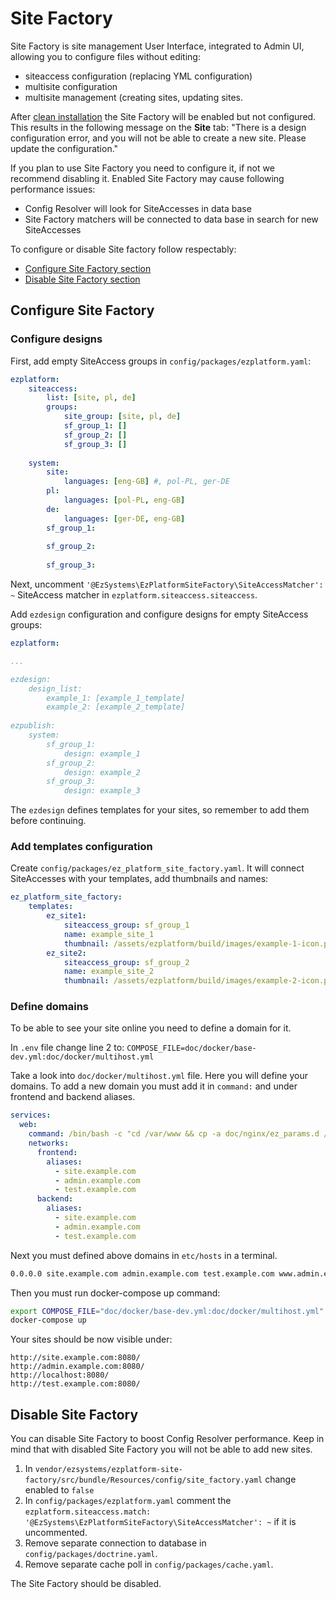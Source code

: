 # Site Factory

Site Factory is site management User Interface, integrated to Admin UI, allowing you to configure files without editing:

- siteaccess configuration (replacing YML configuration)
- multisite configuration
- multisite management (creating sites, updating sites.

After [clean installation](../getting_started/install_ez_enterprise.md) the Site Factory will be enabled but not configured.
This results in the following message on the **Site** tab:
"There is a design configuration error, and you will not be able to create a new site. Please update the configuration."

If you plan to use Site Factory you need to configure it, if not we recommend disabling it.
Enabled Site Factory may cause following performance issues:

- Config Resolver will look for SiteAccesses in data base
- Site Factory matchers will be connected to data base in search for new SiteAccesses

To configure or disable Site factory follow respectably:

- [Configure Site Factory section](#configure-site-factory)
- [Disable Site Factory section](#disable-site-factory)

## Configure Site Factory

### Configure designs

First, add empty SiteAccess groups in `config/packages/ezplatform.yaml`:

```yaml
ezplatform:
    siteaccess:
        list: [site, pl, de]
        groups:
            site_group: [site, pl, de]
            sf_group_1: []
            sf_group_2: []
            sf_group_3: []
            
    system:
        site:
            languages: [eng-GB] #, pol-PL, ger-DE
        pl:
            languages: [pol-PL, eng-GB]
        de:
            languages: [ger-DE, eng-GB]
        sf_group_1:
    
        sf_group_2:
    
        sf_group_3:
```

Next, uncomment `'@EzSystems\EzPlatformSiteFactory\SiteAccessMatcher': ~` SiteAccess matcher  in `ezplatform.siteaccess.siteaccess`.
 
Add `ezdesign` configuration and configure designs for empty SiteAccess groups:

```yaml
ezplatform:

...

ezdesign:
    design_list:
        example_1: [example_1_template]
        example_2: [example_2_template]
        
ezpublish:
    system:
        sf_group_1:
            design: example_1
        sf_group_2:
            design: example_2
        sf_group_3:
            design: example_3
```

The `ezdesign` defines templates for your sites, so remember to add them before continuing.

### Add templates configuration

Create `config/packages/ez_platform_site_factory.yaml`.
It will connect SiteAccesses with your templates, add thumbnails and names:

```yaml
ez_platform_site_factory:
    templates:
        ez_site1:
            siteaccess_group: sf_group_1
            name: example_site_1
            thumbnail: /assets/ezplatform/build/images/example-1-icon.png
        ez_site2:
            siteaccess_group: sf_group_2
            name: example_site_2
            thumbnail: /assets/ezplatform/build/images/example-2-icon.png
```

### Define domains 

To be able to see your site online you need to define a domain for it.

In `.env` file change line 2 to: `COMPOSE_FILE=doc/docker/base-dev.yml:doc/docker/multihost.yml`

Take a look into `doc/docker/multihost.yml` file. 
Here you will define your domains. 
To add a new domain you must add it in `command:` and under frontend and backend aliases.

```yaml hl_lines="3 6 11"
services:
  web:
    command: /bin/bash -c "cd /var/www && cp -a doc/nginx/ez_params.d /etc/nginx && bin/vhost.sh --host-name=site.example.com --host-alias='admin.example.com test.example.com' --template-file=doc/nginx/vhost.template > /etc/nginx/conf.d/default.conf && nginx -g 'daemon off;'"
    networks:
      frontend:
        aliases:
          - site.example.com
          - admin.example.com
          - test.example.com
      backend:
        aliases:
          - site.example.com
          - admin.example.com
          - test.example.com

```

Next you must defined above domains in `etc/hosts` in a terminal.

```bash
0.0.0.0 site.example.com admin.example.com test.example.com www.admin.example.com
```

Then you must run docker-compose up command: 

```bash
export COMPOSE_FILE="doc/docker/base-dev.yml:doc/docker/multihost.yml"
docker-compose up
```       

Your sites should be now visible under:

```
http://site.example.com:8080/
http://admin.example.com:8080/
http://localhost:8080/
http://test.example.com:8080/
```

## Disable Site Factory

You can disable Site Factory to boost Config Resolver performance.
Keep in mind that with disabled Site Factory you will not be able to add new sites.

1. In `vendor/ezsystems/ezplatform-site-factory/src/bundle/Resources/config/site_factory.yaml` change enabled to `false`
1. In `config/packages/ezplatform.yaml` comment the `ezplatform.siteaccess.match: '@EzSystems\EzPlatformSiteFactory\SiteAccessMatcher': ~` if it is uncommented.
1. Remove separate connection to database in `config/packages/doctrine.yaml`.
1. Remove separate cache poll in `config/packages/cache.yaml`.

The Site Factory should be disabled.